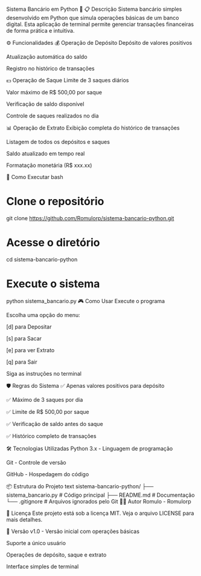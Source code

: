 Sistema Bancário em Python 🏦
📋 Descrição
Sistema bancário simples desenvolvido em Python que simula operações básicas de um banco digital. Esta aplicação de terminal permite gerenciar transações financeiras de forma prática e intuitiva.

⚙️ Funcionalidades
💰 Operação de Depósito
Depósito de valores positivos

Atualização automática do saldo

Registro no histórico de transações

💵 Operação de Saque
Limite de 3 saques diários

Valor máximo de R$ 500,00 por saque

Verificação de saldo disponível

Controle de saques realizados no dia

📊 Operação de Extrato
Exibição completa do histórico de transações

Listagem de todos os depósitos e saques

Saldo atualizado em tempo real

Formatação monetária (R$ xxx.xx)

🚀 Como Executar
bash
# Clone o repositório
git clone https://github.com/Romulorp/sistema-bancario-python.git

# Acesse o diretório
cd sistema-bancario-python

# Execute o sistema
python sistema_bancario.py
🎮 Como Usar
Execute o programa

Escolha uma opção do menu:

[d] para Depositar

[s] para Sacar

[e] para ver Extrato

[q] para Sair

Siga as instruções no terminal

🛡️ Regras do Sistema
✅ Apenas valores positivos para depósito

✅ Máximo de 3 saques por dia

✅ Limite de R$ 500,00 por saque

✅ Verificação de saldo antes do saque

✅ Histórico completo de transações

🛠️ Tecnologias Utilizadas
Python 3.x - Linguagem de programação

Git - Controle de versão

GitHub - Hospedagem do código

📦 Estrutura do Projeto
text
sistema-bancario-python/
├── sistema_bancario.py  # Código principal
├── README.md           # Documentação
└── .gitignore         # Arquivos ignorados pelo Git
👨‍💻 Autor
Romulo - Romulorp

📄 Licença
Este projeto está sob a licença MIT. Veja o arquivo LICENSE para mais detalhes.

🔄 Versão
v1.0 - Versão inicial com operações básicas

Suporte a único usuário

Operações de depósito, saque e extrato

Interface simples de terminal
